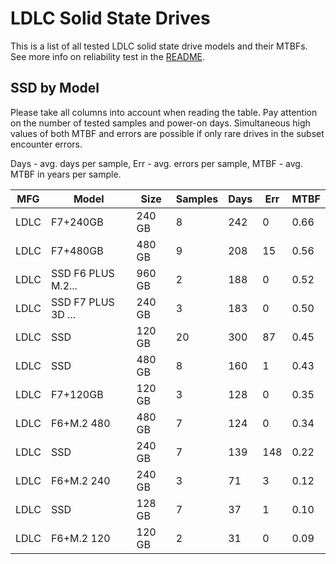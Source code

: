 LDLC Solid State Drives
=======================

This is a list of all tested LDLC solid state drive models and their MTBFs. See
more info on reliability test in the [README](https://github.com/linuxhw/SMART).

SSD by Model
------------

Please take all columns into account when reading the table. Pay attention on the
number of tested samples and power-on days. Simultaneous high values of both MTBF
and errors are possible if only rare drives in the subset encounter errors.

Days - avg. days per sample,
Err  - avg. errors per sample,
MTBF - avg. MTBF in years per sample.

| MFG       | Model              | Size   | Samples | Days  | Err   | MTBF |
|-----------|--------------------|--------|---------|-------|-------|------|
| LDLC      | F7+240GB           | 240 GB | 8       | 242   | 0     | 0.66   |
| LDLC      | F7+480GB           | 480 GB | 9       | 208   | 15    | 0.56   |
| LDLC      | SSD F6 PLUS M.2... | 960 GB | 2       | 188   | 0     | 0.52   |
| LDLC      | SSD F7 PLUS 3D ... | 240 GB | 3       | 183   | 0     | 0.50   |
| LDLC      | SSD                | 120 GB | 20      | 300   | 87    | 0.45   |
| LDLC      | SSD                | 480 GB | 8       | 160   | 1     | 0.43   |
| LDLC      | F7+120GB           | 120 GB | 3       | 128   | 0     | 0.35   |
| LDLC      | F6+M.2 480         | 480 GB | 7       | 124   | 0     | 0.34   |
| LDLC      | SSD                | 240 GB | 7       | 139   | 148   | 0.22   |
| LDLC      | F6+M.2 240         | 240 GB | 3       | 71    | 3     | 0.12   |
| LDLC      | SSD                | 128 GB | 7       | 37    | 1     | 0.10   |
| LDLC      | F6+M.2 120         | 120 GB | 2       | 31    | 0     | 0.09   |
